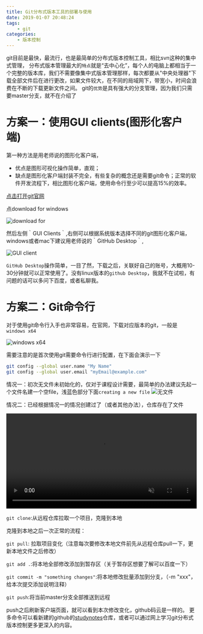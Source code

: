 ```yaml
---
title: Git分布式版本工具的部署与使用
date: 2019-01-07 20:48:24
tags:  
    - git
categories:
    - 版本控制
---
```


git目前是最快，最流行，也是最简单的分布式版本控制工具，相比svn这种的集中式管理，
分布式版本管理最大的`特点`就是“去中心化”，每个人的电脑上都相当于一个完整的版本库，我们不需要像集中式版本管理那样，每次都要从"中央处理器"下载全部文件后在进行更改，如果文件较大，在不同的局域网下，带宽小，时间会浪费在不断的下载更新文件之间。
git的`优势`是具有强大的分支管理，因为我们只需要master分支，就不在介绍了

<!--more-->

# 方案一：使用GUI clients(图形化客户端)
第一种方法是用老师说的图形化客户端，
- 优点是图形可视化操作简单，直观；
- 缺点是图形化客户端封装不完全，有些复杂的概念还是需要git命令；正常的软件开发流程下，相比图形化客户端，使用命令行至少可以提高15%的效率。

[点击打开git官网](https://git-scm.com/)

点download for windows

![download for](http://www.chenqaq.com/assets/photos/gitGUI01.png)

然后左侧｀GUI Clients｀,右侧可以根据系统版本选择不同的git图形化客户端，windows或者mac下建议用老师说的｀GitHub Desktop｀,

![GUI client](http://www.chenqaq.com/assets/photos/gitGUI02.png)

`GitHub Desktop`操作简单，一目了然，下载之后，关联好自己的账号，大概用10-30分钟就可以正常使用了。没有linux版本的`github Desktop`，我就不在试啦，有问题的话可以多问下百度，或者私聊我。

# 方案二：Git命令行
对于使用git命令行入手也非常容易，在官网，下载对应版本的git，一般是 `windows x64`

![windows x64](http://www.chenqaq.com/assets/photos/gitGUI03.png)

需要注意的是首次使用git需要命令行进行配置，在下面会演示一下
```sh
git config --global user.name "My Name"
git config --global user.email "myEmail@example.com"
```

情况一：初次无文件未初始化的，仅对于课程设计需要，最简单的办法建议先起一个文件名建一个空file，浅蓝色部分下面`creating a new file`
![无文件](http://www.chenqaq.com/assets/photos/gitGUI04.png)

情况二：已经根据情况一的情况创建过了（或者其他办法），仓库存在了文件

<video src="https://www.chenqaq.com/assets/videos/git.mp4" controls allowfullscreen="true" loop="true" autoplay="autoplay" muted width="100%" min-height="100%">embed: xss--chrome_test</video>

`git clone`:从远程仓库拉取一个项目，克隆到本地

克隆到本地之后一次正常的流程：

`git pull`: 拉取项目变化（注意每次要修改本地文件前先从远程仓库pull一下，更新本地文件之后修改）

`git add .`:将本地全部修改添加到暂存区（关于暂存区想要了解可以百度一下）

`git commit -m "something changes"`:将本地修改批量添加到分支，（-m "xxx"，给本次提交添加说明注释）

`git push`:将当前master分支全部推送到远程

push之后刷新客户端页面，就可以看到本次修改变化，github码云是一样的。
更多命令可以看新建的github的[studynotes](https://github.com/okaychen/studynotes/blob/master/git/git-command-lookup.md)仓库，或者可以通过网上学习git分布式版本控制更多更深入的内容。